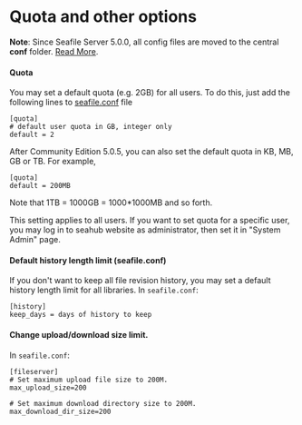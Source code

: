 # Quota and other options

**Note**: Since Seafile Server 5.0.0, all config files are moved to the central **conf** folder. [Read More](../deploy/new_directory_layout_5_0_0.md).

#### Quota

You may set a default quota (e.g. 2GB) for all users. To do this, just add the following lines to [seafile.conf](../config/seafile-conf.md) file

```
[quota]
# default user quota in GB, integer only
default = 2
```

After Community Edition 5.0.5, you can also set the default quota in KB, MB, GB or TB. For example,

```
[quota]
default = 200MB
```

Note that 1TB = 1000GB = 1000*1000MB and so forth.

This setting applies to all users. If you want to set quota for a specific user, you may log in to seahub website as administrator, then set it in "System Admin" page.

#### Default history length limit (seafile.conf)

If you don't want to keep all file revision history, you may set a default history length limit for all libraries. In `seafile.conf`:

```
[history]
keep_days = days of history to keep
```


#### Change upload/download size limit.

In `seafile.conf`:

```
[fileserver]
# Set maximum upload file size to 200M.
max_upload_size=200

# Set maximum download directory size to 200M.
max_download_dir_size=200
```
